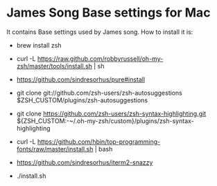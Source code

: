 James Song Base settings for Mac
=====================================

It contains Base settings used by James song. How to install it is:

- brew install zsh
- curl -L https://raw.github.com/robbyrussell/oh-my-zsh/master/tools/install.sh | sh
- https://github.com/sindresorhus/pure#install
- git clone git://github.com/zsh-users/zsh-autosuggestions $ZSH_CUSTOM/plugins/zsh-autosuggestions
- git clone https://github.com/zsh-users/zsh-syntax-highlighting.git ${ZSH_CUSTOM:-~/.oh-my-zsh/custom}/plugins/zsh-syntax-highlighting
- curl -L https://github.com/hbin/top-programming-fonts/raw/master/install.sh | bash

- https://github.com/sindresorhus/iterm2-snazzy

- ./install.sh

